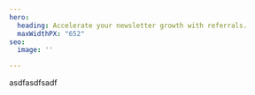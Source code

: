 ```yaml
---
hero:
  heading: Accelerate your newsletter growth with referrals.
  maxWidthPX: "652"
seo:
  image: ''

---
```

asdfasdfsadf